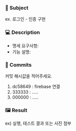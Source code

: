 ### 📝 Subject

ex. 로그인 - 인증 구현

### 💻 Description

- 명세 요구사항:
- 기능 설명:

### 💽 Commits

커밋 해시값을 적어주세요.

1. dc58649 : firebase 연결
2. 333333 : .....
3. 000000 : .....

### 🖼 Result

ex) 실행, 테스트 결과 또는 사진 첨부
